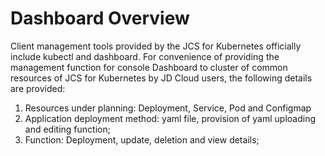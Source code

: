 # Dashboard Overview  
Client management tools provided by the JCS for Kubernetes officially include kubectl and dashboard. For convenience of providing the management function for console Dashboard to cluster of common resources of JCS for Kubernetes by JD Cloud users, the following details are provided:  
1) Resources under planning: Deployment, Service, Pod and Configmap
2) Application deployment method: yaml file, provision of yaml uploading and editing function;
3) Function: Deployment, update, deletion and view details;

